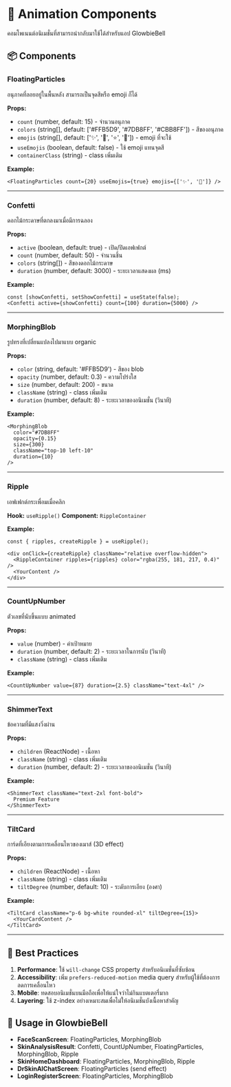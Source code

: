 # 🎨 Animation Components

คอมโพเนนต์อนิเมชั่นที่สามารถนำกลับมาใช้ได้สำหรับแอป GlowbieBell

## 📦 Components

### FloatingParticles
อนุภาคที่ลอยอยู่ในพื้นหลัง สามารถเป็นจุดสีหรือ emoji ก็ได้

**Props:**
- `count` (number, default: 15) - จำนวนอนุภาค
- `colors` (string[], default: ['#FFB5D9', '#7DB8FF', '#CBB8FF']) - สีของอนุภาค
- `emojis` (string[], default: ['✨', '💫', '⭐', '🌟']) - emoji ที่จะใช้
- `useEmojis` (boolean, default: false) - ใช้ emoji แทนจุดสี
- `containerClass` (string) - class เพิ่มเติม

**Example:**
```tsx
<FloatingParticles count={20} useEmojis={true} emojis={['✨', '💖']} />
```

---

### Confetti
ดอกไม้กระดาษที่ตกลงมาเมื่อมีการฉลอง

**Props:**
- `active` (boolean, default: true) - เปิด/ปิดเอฟเฟกต์
- `count` (number, default: 50) - จำนวนชิ้น
- `colors` (string[]) - สีของดอกไม้กระดาษ
- `duration` (number, default: 3000) - ระยะเวลาแสดงผล (ms)

**Example:**
```tsx
const [showConfetti, setShowConfetti] = useState(false);
<Confetti active={showConfetti} count={100} duration={5000} />
```

---

### MorphingBlob
รูปทรงที่เปลี่ยนแปลงไปมาแบบ organic

**Props:**
- `color` (string, default: '#FFB5D9') - สีของ blob
- `opacity` (number, default: 0.3) - ความโปร่งใส
- `size` (number, default: 200) - ขนาด
- `className` (string) - class เพิ่มเติม
- `duration` (number, default: 8) - ระยะเวลาของอนิเมชั่น (วินาที)

**Example:**
```tsx
<MorphingBlob 
  color="#7DB8FF" 
  opacity={0.15} 
  size={300} 
  className="top-10 left-10" 
  duration={10}
/>
```

---

### Ripple
เอฟเฟกต์กระเพื่อมเมื่อคลิก

**Hook:** `useRipple()`
**Component:** `RippleContainer`

**Example:**
```tsx
const { ripples, createRipple } = useRipple();

<div onClick={createRipple} className="relative overflow-hidden">
  <RippleContainer ripples={ripples} color="rgba(255, 181, 217, 0.4)" />
  <YourContent />
</div>
```

---

### CountUpNumber
ตัวเลขที่นับขึ้นแบบ animated

**Props:**
- `value` (number) - ค่าเป้าหมาย
- `duration` (number, default: 2) - ระยะเวลาในการนับ (วินาที)
- `className` (string) - class เพิ่มเติม

**Example:**
```tsx
<CountUpNumber value={87} duration={2.5} className="text-4xl" />
```

---

### ShimmerText
ข้อความที่มีแสงวิ่งผ่าน

**Props:**
- `children` (ReactNode) - เนื้อหา
- `className` (string) - class เพิ่มเติม
- `duration` (number, default: 2) - ระยะเวลาของอนิเมชั่น (วินาที)

**Example:**
```tsx
<ShimmerText className="text-2xl font-bold">
  Premium Feature
</ShimmerText>
```

---

### TiltCard
การ์ดที่เอียงตามการเคลื่อนไหวของเมาส์ (3D effect)

**Props:**
- `children` (ReactNode) - เนื้อหา
- `className` (string) - class เพิ่มเติม
- `tiltDegree` (number, default: 10) - ระดับการเอียง (องศา)

**Example:**
```tsx
<TiltCard className="p-6 bg-white rounded-xl" tiltDegree={15}>
  <YourCardContent />
</TiltCard>
```

---

## 🎯 Best Practices

1. **Performance**: ใช้ `will-change` CSS property สำหรับอนิเมชั่นที่ซับซ้อน
2. **Accessibility**: เพิ่ม `prefers-reduced-motion` media query สำหรับผู้ใช้ที่ต้องการลดการเคลื่อนไหว
3. **Mobile**: ทดสอบอนิเมชั่นบนมือถือเพื่อให้แน่ใจว่าไม่กินแบตเตอรี่มาก
4. **Layering**: ใช้ z-index อย่างเหมาะสมเพื่อไม่ให้อนิเมชั่นบังเนื้อหาสำคัญ

## 📱 Usage in GlowbieBell

- **FaceScanScreen**: FloatingParticles, MorphingBlob
- **SkinAnalysisResult**: Confetti, CountUpNumber, FloatingParticles, MorphingBlob, Ripple
- **SkinHomeDashboard**: FloatingParticles, MorphingBlob, Ripple
- **DrSkinAIChatScreen**: FloatingParticles (send effect)
- **LoginRegisterScreen**: FloatingParticles, MorphingBlob
